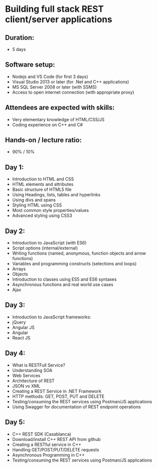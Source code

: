 # Building full stack REST client/server applications

## Duration:

- 5 days

## Software setup:

- Nodejs and VS Code (for first 3 days)
- Visual Studio 2013 or later (for .Net and C++ applications)
- MS SQL Server 2008 or later (with SSMS)
- Access to open internet connection (with appropriate proxy)

## Attendees are expected with skills:

- Very elementary knowledge of HTML/CSS/JS
- Coding experience on C++ and C#

## Hands-on / lecture ratio:

- 90% / 10%

## Day 1:

- Introduction to HTML and CSS
- HTML elements and attributes
- Basic structure of HTML5 file
- Using Headings, lists, tables and hyperlinks
- Using divs and spans
- Styling HTML using CSS
- Most common style properties/values
- Advanced styling using CSS3

## Day 2:

- Introduction to JavaScript (with ES6)
- Script options (internal/external)
- Writing functions (named, anonymous, function objects and arrow functions)
- Variables and programming constructs (selections and loops)
- Arrays
- Objects
- Introduction to classes using ES5 and ES6 syntaxes
- Asynchronous functions and real world use cases
- Ajax

## Day 3:

- Introduction to JavaScript frameworks:
- jQuery
- Angular JS
- Angular
- React JS

## Day 4:

- What is RESTFull Service?
- Understanding SOA
- Web Services
- Architecture of REST
- JSON vs XML
- Creating a REST Service in .NET Framework
- HTTP methods: GET, POST, PUT and DELETE
- Testing/consuming the REST services using Postman/JS applications
- Using Swagger for documentation of REST endpoint operations

## Day 5:

- C++ REST SDK (Casablanca)
- Download/install C++ REST API from github
- Creating a RESTful service in C++
- Handling GET/POST/PUT/DELETE requests
- Asynchronous Programming in C++
- Testing/consuming the REST services using Postman/JS applications
